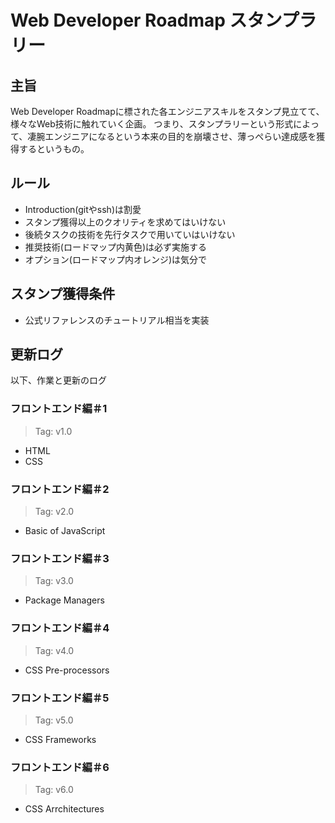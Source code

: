 ﻿# Web Developer Roadmap スタンプラリー

## 主旨
Web Developer Roadmapに標された各エンジニアスキルをスタンプ見立てて、様々なWeb技術に触れていく企画。
つまり、スタンプラリーという形式によって、凄腕エンジニアになるという本来の目的を崩壊させ、薄っぺらい達成感を獲得するというもの。

## ルール
* Introduction(gitやssh)は割愛
* スタンプ獲得以上のクオリティを求めてはいけない
* 後続タスクの技術を先行タスクで用いていはいけない
* 推奨技術(ロードマップ内黄色)は必ず実施する
* オプション(ロードマップ内オレンジ)は気分で

## スタンプ獲得条件
* 公式リファレンスのチュートリアル相当を実装

## 更新ログ
以下、作業と更新のログ
### フロントエンド編＃1
>Tag: v1.0
* HTML
* CSS

### フロントエンド編＃2
>Tag: v2.0
* Basic of JavaScript

### フロントエンド編＃3
>Tag: v3.0
* Package Managers

### フロントエンド編＃4
>Tag: v4.0
* CSS Pre-processors

### フロントエンド編＃5
>Tag: v5.0
* CSS Frameworks

### フロントエンド編＃6
>Tag: v6.0
* CSS Arrchitectures
